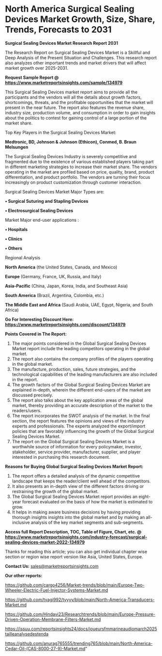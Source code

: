 # North America Surgical Sealing Devices Market Growth, Size, Share, Trends, Forecasts to 2031

<strong>Surgical Sealing Devices Market Research Report 2031</strong>

The Research Report on Surgical Sealing Devices Market is a Skillful and Deep Analysis of the Present Situation and Challenges. This research report also analyzes other important trends and market drivers that will affect market growth over 2025-2031.

<strong>Request Sample Report @ <a href=https://www.marketreportsinsights.com/sample/134979>https://www.marketreportsinsights.com/sample/134979</a></strong>

This Surgical Sealing Devices market report aims to provide all the participants and the vendors will all the details about growth factors, shortcomings, threats, and the profitable opportunities that the market will present in the near future. The report also features the revenue share, industry size, production volume, and consumption in order to gain insights about the politics to contest for gaining control of a large portion of the market share.

Top Key Players in the Surgical Sealing Devices Market:

<strong>Medtronic, BD, Johnson & Johnson (Ethicon), Conmed, B. Braun Melsungen</strong>

The Surgical Sealing Devices Industry is severely competitive and fragmented due to the existence of various established players taking part in different marketing strategies to increase their market share. The vendors operating in the market are profiled based on price, quality, brand, product differentiation, and product portfolio. The vendors are turning their focus increasingly on product customization through customer interaction.

Surgical Sealing Devices Market Major Types are:

<strong>• Surgical Suturing and Stapling Devices

• Electrosurgical Sealing Devices</strong>

Market Major end-user applications :

<strong>• Hospitals

• Clinics

• Others</strong>

Regional Analysis

</u><strong><b>North America</b></strong> (the United States, Canada, and Mexico)

<strong><b>Europe </b></strong>(Germany, France, UK, Russia, and Italy)

<strong><b>Asia-Pacific</b></strong> (China, Japan, Korea, India, and Southeast Asia)

<strong><b>South America</b></strong> (Brazil, Argentina, Colombia, etc.)

<strong><b>The Middle East and Africa</b></strong> (Saudi Arabia, UAE, Egypt, Nigeria, and South Africa)

<strong>Go For Interesting Discount Here: <a href=https://www.marketreportsinsights.com/discount/134979>https://www.marketreportsinsights.com/discount/134979</a></strong>

<strong>Points Covered in The Report:</strong>
<ol>
  <li>The major points considered in the Global Surgical Sealing Devices Market report include the leading competitors operating in the global market.</li>
  <li>The report also contains the company profiles of the players operating in the global market.</li>
  <li>The manufacture, production, sales, future strategies, and the technological capabilities of the leading manufacturers are also included in the report.</li>
  <li>The growth factors of the Global Surgical Sealing Devices Market are explained in-depth, wherein the different end-users of the market are discussed precisely.</li>
  <li>The report also talks about the key application areas of the global market, thereby providing an accurate description of the market to the readers/users.</li>
  <li>The report incorporates the SWOT analysis of the market. In the final section, the report features the opinions and views of the industry experts and professionals. The experts analyzed the export/import policies that are favorably influencing the growth of the Global Surgical Sealing Devices Market.</li>
  <li>The report on the Global Surgical Sealing Devices Market is a worthwhile source of information for every policymaker, investor, stakeholder, service provider, manufacturer, supplier, and player interested in purchasing this research document.</li>
</ol>
<strong>Reasons for Buying Global Surgical Sealing Devices Market Report:</strong>

<ol>
  <li>The report offers a detailed analysis of the dynamic competitive landscape that keeps the reader/client well ahead of the competitors.</li>
  <li>It also presents an in-depth view of the different factors driving or restraining the growth of the global market.</li>
  <li>The Global Surgical Sealing Devices Market report provides an eight-year forecast evaluated on the basis of how the market is estimated to grow.</li>
  <li>It helps in making aware business decisions by having providing thorough insights insights into the global market and by making an all-inclusive analysis of the key market segments and sub-segments.</li>
</ol>
<strong>Access full Report Description, TOC, Table of Figure, Chart, etc. @ <a href=https://www.marketreportsinsights.com/industry-forecast/surgical-sealing-devices-market-2022-134979>https://www.marketreportsinsights.com/industry-forecast/surgical-sealing-devices-market-2022-134979</a></strong>


Thanks for reading this article; you can also get individual chapter wise section or region wise report version like Asia, United States, Europe.

<strong>Contact Us:</strong>
sales@marketreportsinsights.com

<strong>Our other reports:</strong>

<a href=https://github.com/cargo4256/Market-trends/blob/main/Europe-Two-Wheeler-Electric-Fuel-Injector-Systems-Market.md>https://github.com/cargo4256/Market-trends/blob/main/Europe-Two-Wheeler-Electric-Fuel-Injector-Systems-Market.md</a>

<a href=https://github.com/tyagi992/tyyyy/blob/main/North-America-Transducers-Market.md>https://github.com/tyagi992/tyyyy/blob/main/North-America-Transducers-Market.md</a>

<a href=https://github.com/Hindavi23/Researchtrends/blob/main/Europe-Pressure-Driven-Operation-Membrane-Filters-Market.md>https://github.com/Hindavi23/Researchtrends/blob/main/Europe-Pressure-Driven-Operation-Membrane-Filters-Market.md</a>

<a href=https://issuu.com/reportsinsights24/docs/joueursfmmarineaudiomarch2025tailleanalysedestenda>https://issuu.com/reportsinsights24/docs/joueursfmmarineaudiomarch2025tailleanalysedestenda</a>

<a href=https://github.com/anurag765555/trending765/blob/main/North-America-Cedar-Oil-(CAS-8000-27-9)-Market.md>https://github.com/anurag765555/trending765/blob/main/North-America-Cedar-Oil-(CAS-8000-27-9)-Market.md</a>"
